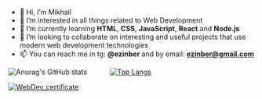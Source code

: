 - 👋 Hi, I’m Mikhail
- 👀 I’m interested in all things related to Web Development
- 🌱 I’m currently learning **HTML**, **CSS**, **JavaScript**, **React** and **Node.js** 
- 💞️ I’m looking to collaborate on interesting and useful projects 
  that use modern web development technologies
- 📫 You can reach me in tg: **@ezinber** and by email: **ezinber@gmail.com**

![Anurag's GitHub stats](https://github-readme-stats.vercel.app/api?username=ezinber&theme=react&show_icons=true&hide_border=true&hide=stars,issues)&emsp;&emsp;&emsp;
[![Top Langs](https://github-readme-stats.vercel.app/api/top-langs/?username=ezinber&theme=react&layout=compact&hide_border=true&card_width=445)](https://github.com/ezinber/github-readme-stats)

[![WebDev_certificate](https://user-images.githubusercontent.com/73654760/130866380-216b09b9-ef64-4805-8ac4-0b879c4fa987.png)](https://github.com/ezinber/ezinber/files/7049777/Berezin.Mikhail_20212WD00463.pdf)

<!---
ezinber/ezinber is a ✨ special ✨ repository because its `README.md` (this file) appears on your GitHub profile.
You can click the Preview link to take a look at your changes.
--->

